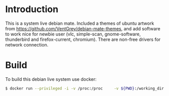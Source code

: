 # Introduction

This is a system live debian mate. Included a themes of ubuntu artwork from https://github.com/VentGrey/debian-mate-themes, and add software to work nice for newbie user (vlc, simple-scan, gnome-software, thunderbird and firefox-current, chromium). There are non-free drivers for network connection.

# Build

To build this debian live system use docker:

```bash
$ docker run --privileged -i -v /proc:/proc     -v ${PWD}:/working_dir     -w /working_dir     debian:latest     /bin/bash build.sh
```
